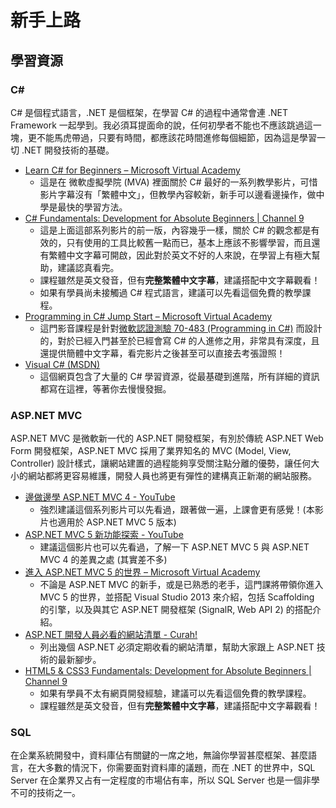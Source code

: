 # 新手上路

## 學習資源

### C#

C# 是個程式語言，.NET 是個框架，在學習 C# 的過程中通常會連 .NET Framework 一起學到。我必須耳提面命的說，任何初學者不能也不應該跳過這一塊，更不能馬虎帶過，只要有時間，都應該花時間進修每個細節，因為這是學習一切 .NET 開發技術的基礎。

- [Learn C# for Beginners – Microsoft Virtual Academy](https://www.microsoftvirtualacademy.com/en-US/training-courses/c-fundamentals-for-absolute-beginners-8295)
    - 這是在 微軟虛擬學院 (MVA) 裡面關於 C# 最好的一系列教學影片，可惜影片字幕沒有「繁體中文」，但教學內容較新，新手可以邊看邊操作，做中學是最快的學習方法。
- [C# Fundamentals: Development for Absolute Beginners | Channel 9](https://channel9.msdn.com/Series/C-Sharp-Fundamentals-Development-for-Absolute-Beginners)
    - 這是上面這部系列影片的前一版，內容幾乎一樣，關於 C# 的觀念都是有效的，只有使用的工具比較舊一點而已，基本上應該不影響學習，而且還有繁體中文字幕可開啟，因此對於英文不好的人來說，在學習上有極大幫助，建議認真看完。
    - 課程雖然是英文發音，但有**完整繁體中文字幕**，建議搭配中文字幕觀看！
    - 如果有學員尚未接觸過 C# 程式語言，建議可以先看這個免費的教學課程。
- [Programming in C# Jump Start – Microsoft Virtual Academy](http://www.microsoftvirtualacademy.com/training-courses/developer-training-with-programming-in-c)
    - 這門影音課程是針對[微軟認證測驗 70-483 (Programming in C#)](https://www.microsoft.com/learning/zh-tw/exam-70-483.aspx) 而設計的，對於已經入門甚至於已經會寫 C# 的人進修之用，非常具有深度，且還提供簡體中文字幕，看完影片之後甚至可以直接去考張證照！
- [Visual C# (MSDN)](https://msdn.microsoft.com/zh-tw/library/kx37x362.aspx)
    - 這個網頁包含了大量的 C# 學習資源，從最基礎到進階，所有詳細的資訊都寫在這裡，等著你去慢慢發掘。

### ASP.NET MVC

ASP.NET MVC 是微軟新一代的 ASP.NET 開發框架，有別於傳統 ASP.NET Web Form 開發框架，ASP.NET MVC 採用了業界知名的 MVC (Model, View, Controller) 設計樣式，讓網站建置的過程能夠享受關注點分離的優勢，讓任何大小的網站都將更容易維護，開發人員也將更有彈性的建構真正新潮的網站服務。

- [邊做邊學 ASP.NET MVC 4 - YouTube](https://www.youtube.com/playlist?list=PL_dAxk7-NoFt9ccYrIjFma1p8iLsQqweq)
    - 強烈建議這個系列影片可以先看過，跟著做一遍，上課會更有感覺！(本影片也適用於 ASP.NET MVC 5 版本)
- [ASP.NET MVC 5 新功能探索 - YouTube](https://www.youtube.com/playlist?list=PL_dAxk7-NoFtMR6s_aW_zAKHpIsCIzTNa)
    - 建議這個影片也可以先看過，了解一下 ASP.NET MVC 5 與 ASP.NET MVC 4 的差異之處 (其實差不多)
- [進入 ASP.NET MVC 5 的世界 – Microsoft Virtual Academy](http://www.microsoftvirtualacademy.com/training-courses/asp-net-mvc-5-1)
    - 不論是 ASP.NET MVC 的新手，或是已熟悉的老手，這門課將帶領你進入 MVC 5 的世界，並搭配 Visual Studio 2013 來介紹，包括 Scaffolding 的引擎，以及與其它 ASP.NET 開發框架 (SignalR, Web API 2) 的搭配介紹。
- [ASP.NET 開發人員必看的網站清單 - Curah!](https://curah.microsoft.com/251032/aspnet-%E9%96%8B%E7%99%BC%E4%BA%BA%E5%93%A1%E5%BF%85%E7%9C%8B%E7%9A%84%E7%B6%B2%E7%AB%99%E6%B8%85%E5%96%AE)
    - 列出幾個 ASP.NET 必須定期收看的網站清單，幫助大家跟上 ASP.NET 技術的最新腳步。
- [HTML5 & CSS3 Fundamentals: Development for Absolute Beginners | Channel 9](https://channel9.msdn.com/Series/HTML5-CSS3-Fundamentals-Development-for-Absolute-Beginners)
    - 如果有學員不太有網頁開發經驗，建議可以先看這個免費的教學課程。
    - 課程雖然是英文發音，但有**完整繁體中文字幕**，建議搭配中文字幕觀看！

### SQL

在企業系統開發中，資料庫佔有關鍵的一席之地，無論你學習甚麼框架、甚麼語言，在大多數的情況下，你需要面對資料庫的議題，而在 .NET 的世界中，SQL Server 在企業界又占有一定程度的市場佔有率，所以 SQL Server 也是一個非學不可的技術之一。
